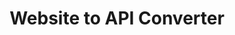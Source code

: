 ---
title: Website to API Converter
emoji: 🌐
colorFrom: blue
colorTo: purple
sdk: docker
app_port: 7860
pinned: true
license: mit
---